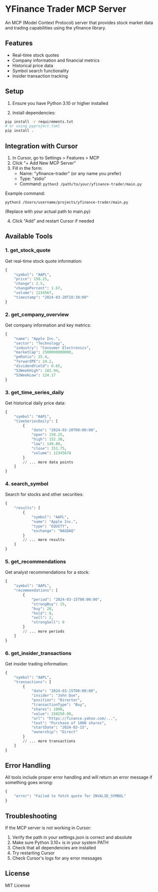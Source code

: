 # YFinance Trader MCP Server

An MCP (Model Context Protocol) server that provides stock market data and trading capabilities using the yfinance library.

## Features

- Real-time stock quotes
- Company information and financial metrics
- Historical price data
- Symbol search functionality
- Insider transaction tracking

## Setup

1. Ensure you have Python 3.10 or higher installed

2. Install dependencies:
```bash
pip install -r requirements.txt
# or using pyproject.toml
pip install .
```

## Integration with Cursor

1. In Cursor, go to Settings > Features > MCP
2. Click "+ Add New MCP Server"
3. Fill in the form:
   - Name: "yfinance-trader" (or any name you prefer)
   - Type: "stdio"
   - Command: `python3 /path/to/your/yfinance-trader/main.py`

Example command:
```
python3 /Users/username/projects/yfinance-trader/main.py
```
(Replace with your actual path to main.py)

4. Click "Add" and restart Cursor if needed

## Available Tools

### 1. get_stock_quote
Get real-time stock quote information:
```python
{
    "symbol": "AAPL",
    "price": 150.25,
    "change": 2.5,
    "changePercent": 1.67,
    "volume": 1234567,
    "timestamp": "2024-03-20T10:30:00"
}
```

### 2. get_company_overview
Get company information and key metrics:
```python
{
    "name": "Apple Inc.",
    "sector": "Technology",
    "industry": "Consumer Electronics",
    "marketCap": 2500000000000,
    "peRatio": 25.4,
    "forwardPE": 24.2,
    "dividendYield": 0.65,
    "52WeekHigh": 182.94,
    "52WeekLow": 124.17
}
```

### 3. get_time_series_daily
Get historical daily price data:
```python
{
    "symbol": "AAPL",
    "timeSeriesDaily": [
        {
            "date": "2024-03-20T00:00:00",
            "open": 150.25,
            "high": 152.30,
            "low": 149.80,
            "close": 151.75,
            "volume": 12345678
        }
        // ... more data points
    ]
}
```

### 4. search_symbol
Search for stocks and other securities:
```python
{
    "results": [
        {
            "symbol": "AAPL",
            "name": "Apple Inc.",
            "type": "EQUITY",
            "exchange": "NASDAQ"
        }
        // ... more results
    ]
}
```

### 5. get_recommendations
Get analyst recommendations for a stock:
```python
{
    "symbol": "AAPL",
    "recommendations": [
        {
            "period": "2024-03-15T00:00:00",
            "strongBuy": 15,
            "buy": 20,
            "hold": 8,
            "sell": 2,
            "strongSell": 0
        }
        // ... more periods
    ]
}
```

### 6. get_insider_transactions
Get insider trading information:
```python
{
    "symbol": "AAPL",
    "transactions": [
        {
            "date": "2024-03-15T00:00:00",
            "insider": "John Doe",
            "position": "Director",
            "transactionType": "Buy",
            "shares": 1000,
            "value": 150250.00,
            "url": "https://finance.yahoo.com/...",
            "text": "Purchase of 1000 shares",
            "startDate": "2024-03-15",
            "ownership": "Direct"
        }
        // ... more transactions
    ]
}
```

## Error Handling

All tools include proper error handling and will return an error message if something goes wrong:
```python
{
    "error": "Failed to fetch quote for INVALID_SYMBOL"
}
```

## Troubleshooting

If the MCP server is not working in Cursor:
1. Verify the path in your settings.json is correct and absolute
2. Make sure Python 3.10+ is in your system PATH
3. Check that all dependencies are installed
4. Try restarting Cursor
5. Check Cursor's logs for any error messages

## License

MIT License 